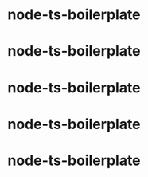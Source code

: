 # node-ts-boilerplate
# node-ts-boilerplate
# node-ts-boilerplate
# node-ts-boilerplate
# node-ts-boilerplate
